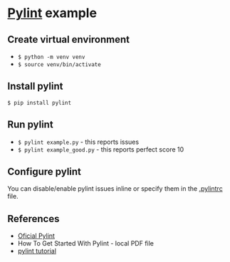 # [Pylint](https://www.pylint.org/) example

## Create virtual environment

* `$ python -m venv venv`
* `$ source venv/bin/activate`

## Install pylint

`$ pip install pylint`

## Run pylint

* `$ pylint example.py` - this reports issues
* `$ pylint example_good.py` - this reports perfect score 10

## Configure pylint

You can disable/enable pylint issues inline or specify them in the [.pylintrc](https://learn.adafruit.com/improve-your-code-with-pylint/pylintrc) file.

## References

* [Oficial Pylint](https://www.pylint.org/)
* How To Get Started With Pylint - local PDF file
* [pylint tutorial](https://www.youtube.com/watch?v=fFY5103p5-c&ab_channel=RealPython)
